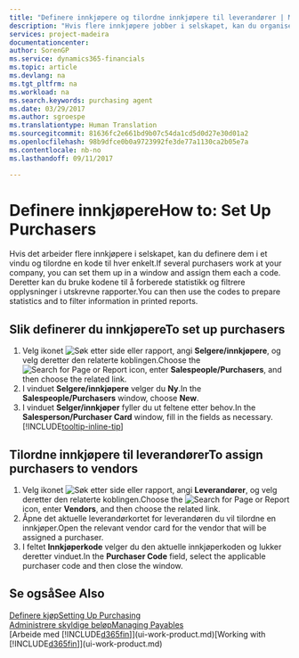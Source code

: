 ```yaml
---
title: "Definere innkjøpere og tilordne innkjøpere til leverandører | Microsoft-dokumentasjon"
description: "Hvis flere innkjøpere jobber i selskapet, kan du organisere dem for statistisk analyse."
services: project-madeira
documentationcenter: 
author: SorenGP
ms.service: dynamics365-financials
ms.topic: article
ms.devlang: na
ms.tgt_pltfrm: na
ms.workload: na
ms.search.keywords: purchasing agent
ms.date: 03/29/2017
ms.author: sgroespe
ms.translationtype: Human Translation
ms.sourcegitcommit: 81636fc2e661bd9b07c54da1cd5d0d27e30d01a2
ms.openlocfilehash: 98b9dfce0b0a9723992fe3de77a1130ca2b05e7a
ms.contentlocale: nb-no
ms.lasthandoff: 09/11/2017

---
```

# <a name="how-to-set-up-purchasers"></a><span data-ttu-id="173d8-103">Definere innkjøpere</span><span class="sxs-lookup"><span data-stu-id="173d8-103">How to: Set Up Purchasers</span></span>
<span data-ttu-id="173d8-104">Hvis det arbeider flere innkjøpere i selskapet, kan du definere dem i et vindu og tilordne en kode til hver enkelt.</span><span class="sxs-lookup"><span data-stu-id="173d8-104">If several purchasers work at your company, you can set them up in a window and assign them each a code.</span></span> <span data-ttu-id="173d8-105">Deretter kan du bruke kodene til å forberede statistikk og filtrere opplysninger i utskrevne rapporter.</span><span class="sxs-lookup"><span data-stu-id="173d8-105">You can then use the codes to prepare statistics and to filter information in printed reports.</span></span>

## <a name="to-set-up-purchasers"></a><span data-ttu-id="173d8-106">Slik definerer du innkjøpere</span><span class="sxs-lookup"><span data-stu-id="173d8-106">To set up purchasers</span></span>
1. <span data-ttu-id="173d8-107">Velg ikonet ![Søk etter side eller rapport](media/ui-search/search_small.png "Ikonet Søk etter side eller rapport"), angi **Selgere/innkjøpere**, og velg deretter den relaterte koblingen.</span><span class="sxs-lookup"><span data-stu-id="173d8-107">Choose the ![Search for Page or Report](media/ui-search/search_small.png "Search for Page or Report icon") icon, enter **Salespeople/Purchasers**, and then choose the related link.</span></span>
2. <span data-ttu-id="173d8-108">I vinduet **Selgere/innkjøpere** velger du **Ny**.</span><span class="sxs-lookup"><span data-stu-id="173d8-108">In the **Salespeople/Purchasers** window, choose **New**.</span></span>
3. <span data-ttu-id="173d8-109">I vinduet **Selger/innkjøper** fyller du ut feltene etter behov.</span><span class="sxs-lookup"><span data-stu-id="173d8-109">In the **Salesperson/Purchaser Card** window, fill in the fields as necessary.</span></span> [!INCLUDE[tooltip-inline-tip](includes/tooltip-inline-tip_md.md)]

## <a name="to-assign-purchasers-to-vendors"></a><span data-ttu-id="173d8-110">Tilordne innkjøpere til leverandører</span><span class="sxs-lookup"><span data-stu-id="173d8-110">To assign purchasers to vendors</span></span>
1. <span data-ttu-id="173d8-111">Velg ikonet ![Søk etter side eller rapport](media/ui-search/search_small.png "Ikonet Søk etter side eller rapport"), angi **Leverandører**, og velg deretter den relaterte koblingen.</span><span class="sxs-lookup"><span data-stu-id="173d8-111">Choose the ![Search for Page or Report](media/ui-search/search_small.png "Search for Page or Report icon") icon, enter **Vendors**, and then choose the related link.</span></span>
2. <span data-ttu-id="173d8-112">Åpne det aktuelle leverandørkortet for leverandøren du vil tilordne en innkjøper.</span><span class="sxs-lookup"><span data-stu-id="173d8-112">Open the relevant vendor card for the vendor that will be assigned a purchaser.</span></span>
3. <span data-ttu-id="173d8-113">I feltet **Innkjøperkode** velger du den aktuelle innkjøperkoden og lukker deretter vinduet.</span><span class="sxs-lookup"><span data-stu-id="173d8-113">In the **Purchaser Code** field, select the applicable purchaser code and then close the window.</span></span>

## <a name="see-also"></a><span data-ttu-id="173d8-114">Se også</span><span class="sxs-lookup"><span data-stu-id="173d8-114">See Also</span></span>
[<span data-ttu-id="173d8-115">Definere kjøp</span><span class="sxs-lookup"><span data-stu-id="173d8-115">Setting Up Purchasing</span></span>](purchasing-setup-purchasing.md)  
[<span data-ttu-id="173d8-116">Administrere skyldige beløp</span><span class="sxs-lookup"><span data-stu-id="173d8-116">Managing Payables</span></span>](payables-manage-payables.md)  
<span data-ttu-id="173d8-117">[Arbeide med [!INCLUDE[d365fin](includes/d365fin_md.md)]](ui-work-product.md)</span><span class="sxs-lookup"><span data-stu-id="173d8-117">[Working with [!INCLUDE[d365fin](includes/d365fin_md.md)]](ui-work-product.md)</span></span>

